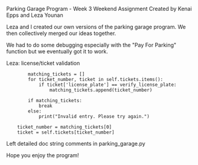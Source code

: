 Parking Garage Program - Week 3 Weekend Assignment
Created by Kenai Epps and Leza Younan

Leza and I created our own versions of the parking garage program.
We then collectively merged our ideas together.

We had to do some debugging especially with the "Pay For Parking" function
but we eventually got it to work.

Leza: license/ticket validation

            matching_tickets = []
            for ticket_number, ticket in self.tickets.items():
                if ticket['license_plate'] == verify_license_plate:
                    matching_tickets.append(ticket_number)
            
            if matching_tickets:
                break
            else:
                print("Invalid entry. Please try again.")

        ticket_number = matching_tickets[0]
        ticket = self.tickets[ticket_number]

Left detailed doc string comments in parking_garage.py


Hope you enjoy the program!

